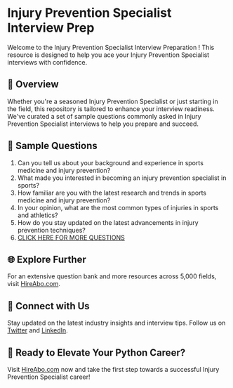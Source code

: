 # Injury Prevention Specialist Interview Prep

Welcome to the Injury Prevention Specialist Interview Preparation ! This resource is designed to help you ace your Injury Prevention Specialist interviews with confidence.

## 🚀 Overview

Whether you're a seasoned Injury Prevention Specialist or just starting in the field, this repository is tailored to enhance your interview readiness. We've curated a set of sample questions commonly asked in Injury Prevention Specialist interviews to help you prepare and succeed.

## 📝 Sample Questions

1. Can you tell us about your background and experience in sports medicine and injury prevention?
2. What made you interested in becoming an injury prevention specialist in sports?
3. How familiar are you with the latest research and trends in sports medicine and injury prevention?
4. In your opinion, what are the most common types of injuries in sports and athletics?
5. How do you stay updated on the latest advancements in injury prevention techniques?
6. [CLICK HERE FOR MORE QUESTIONS](https://hireabo.com/job/15_1_19/Injury%20Prevention%20Specialist)

## 🌐 Explore Further

For an extensive question bank and more resources across 5,000 fields, visit [HireAbo.com](https://www.hireabo.com).

## 📱 Connect with Us

Stay updated on the latest industry insights and interview tips. Follow us on [Twitter](https://twitter.com/hireabo) and [LinkedIn](https://www.linkedin.com/in/hire-abo-3609972a8/).

## 🚀 Ready to Elevate Your Python Career?

Visit [HireAbo.com](https://www.hireabo.com) now and take the first step towards a successful Injury Prevention Specialist career!